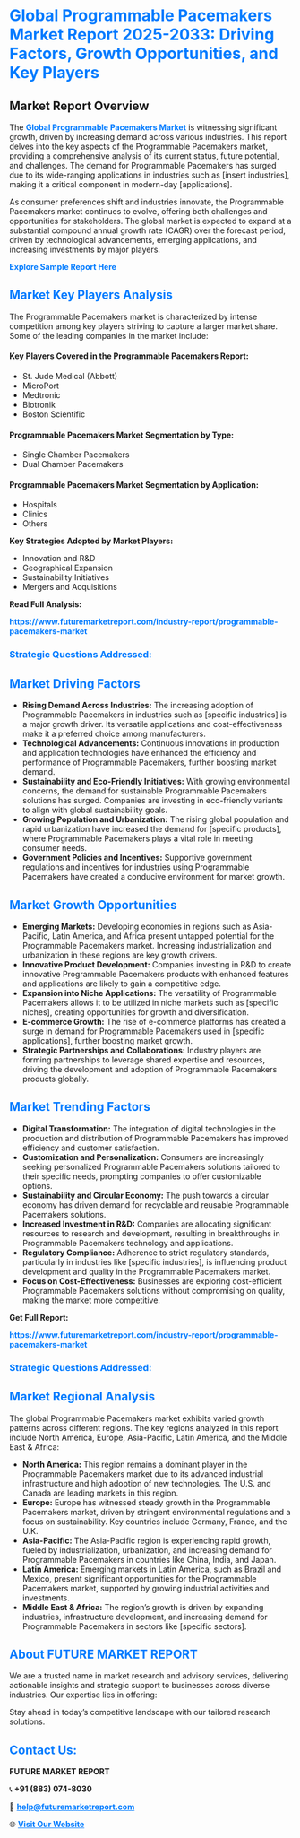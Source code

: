 <h1 style="color: #007BFF;">Global Programmable Pacemakers Market Report 2025-2033: Driving Factors, Growth Opportunities, and Key Players</h1>

<section id="overview">
<h2>Market Report Overview</h2>
<p>The <a href="https://www.futuremarketreport.com/industry-report/programmable-pacemakers-market" style="color: #007BFF; text-decoration: none;"><strong>Global Programmable Pacemakers Market</strong></a> is witnessing significant growth, driven by increasing demand across various industries. This report delves into the key aspects of the Programmable Pacemakers market, providing a comprehensive analysis of its current status, future potential, and challenges. The demand for Programmable Pacemakers has surged due to its wide-ranging applications in industries such as [insert industries], making it a critical component in modern-day [applications].</p>
<p>As consumer preferences shift and industries innovate, the Programmable Pacemakers market continues to evolve, offering both challenges and opportunities for stakeholders. The global market is expected to expand at a substantial compound annual growth rate (CAGR) over the forecast period, driven by technological advancements, emerging applications, and increasing investments by major players.</p>
</section>

<section id="overview">
<p><a href="https://www.futuremarketreport.com/request-sample/reportId=77527" style="color: #007BFF; text-decoration: none;"><strong>Explore Sample Report Here</strong></a></p>
</section>

<section id="key-players">
<h2 style="color: #007BFF;">Market Key Players Analysis</h2>
<p>The Programmable Pacemakers market is characterized by intense competition among key players striving to capture a larger market share. Some of the leading companies in the market include:</p>
<h4>Key Players Covered in the Programmable Pacemakers Report:</h4>
<ul><li>St. Jude Medical (Abbott)</li><li>MicroPort</li><li>Medtronic</li><li>Biotronik</li><li>Boston Scientific</li></ul>
<h4>Programmable Pacemakers Market Segmentation by Type:</h4>
<ul><li>Single Chamber Pacemakers</li><li>Dual Chamber Pacemakers</li></ul>

<h4>Programmable Pacemakers Market Segmentation by Application:</h4>
<ul><li>Hospitals</li><li>Clinics</li><li>Others</li></ul>
<p><strong>Key Strategies Adopted by Market Players:</strong></p>
<ul>
<li>Innovation and R&D</li>
<li>Geographical Expansion</li>
<li>Sustainability Initiatives</li>
<li>Mergers and Acquisitions</li>
</ul>
</section>

<section>
<p><strong>Read Full Analysis: </strong></p><a href="https://www.futuremarketreport.com/industry-report/programmable-pacemakers-market" style="color: #007BFF; text-decoration: none;"><strong>https://www.futuremarketreport.com/industry-report/programmable-pacemakers-market</strong></a>
<h3 style="color: #007BFF;">Strategic Questions Addressed:</h3>
</section>

<section id="driving-factors">
<h2 style="color: #007BFF;">Market Driving Factors</h2>
<ul>
<li><strong>Rising Demand Across Industries:</strong> The increasing adoption of Programmable Pacemakers in industries such as [specific industries] is a major growth driver. Its versatile applications and cost-effectiveness make it a preferred choice among manufacturers.</li>
<li><strong>Technological Advancements:</strong> Continuous innovations in production and application technologies have enhanced the efficiency and performance of Programmable Pacemakers, further boosting market demand.</li>
<li><strong>Sustainability and Eco-Friendly Initiatives:</strong> With growing environmental concerns, the demand for sustainable Programmable Pacemakers solutions has surged. Companies are investing in eco-friendly variants to align with global sustainability goals.</li>
<li><strong>Growing Population and Urbanization:</strong> The rising global population and rapid urbanization have increased the demand for [specific products], where Programmable Pacemakers plays a vital role in meeting consumer needs.</li>
<li><strong>Government Policies and Incentives:</strong> Supportive government regulations and incentives for industries using Programmable Pacemakers have created a conducive environment for market growth.</li>
</ul>
</section>

<section id="growth-opportunities">
<h2 style="color: #007BFF;">Market Growth Opportunities</h2>
<ul>
<li><strong>Emerging Markets:</strong> Developing economies in regions such as Asia-Pacific, Latin America, and Africa present untapped potential for the Programmable Pacemakers market. Increasing industrialization and urbanization in these regions are key growth drivers.</li>
<li><strong>Innovative Product Development:</strong> Companies investing in R&D to create innovative Programmable Pacemakers products with enhanced features and applications are likely to gain a competitive edge.</li>
<li><strong>Expansion into Niche Applications:</strong> The versatility of Programmable Pacemakers allows it to be utilized in niche markets such as [specific niches], creating opportunities for growth and diversification.</li>
<li><strong>E-commerce Growth:</strong> The rise of e-commerce platforms has created a surge in demand for Programmable Pacemakers used in [specific applications], further boosting market growth.</li>
<li><strong>Strategic Partnerships and Collaborations:</strong> Industry players are forming partnerships to leverage shared expertise and resources, driving the development and adoption of Programmable Pacemakers products globally.</li>
</ul>
</section>

<section id="trending-factors">
<h2 style="color: #007BFF;">Market Trending Factors</h2>
<ul>
<li><strong>Digital Transformation:</strong> The integration of digital technologies in the production and distribution of Programmable Pacemakers has improved efficiency and customer satisfaction.</li>
<li><strong>Customization and Personalization:</strong> Consumers are increasingly seeking personalized Programmable Pacemakers solutions tailored to their specific needs, prompting companies to offer customizable options.</li>
<li><strong>Sustainability and Circular Economy:</strong> The push towards a circular economy has driven demand for recyclable and reusable Programmable Pacemakers solutions.</li>
<li><strong>Increased Investment in R&D:</strong> Companies are allocating significant resources to research and development, resulting in breakthroughs in Programmable Pacemakers technology and applications.</li>
<li><strong>Regulatory Compliance:</strong> Adherence to strict regulatory standards, particularly in industries like [specific industries], is influencing product development and quality in the Programmable Pacemakers market.</li>
<li><strong>Focus on Cost-Effectiveness:</strong> Businesses are exploring cost-efficient Programmable Pacemakers solutions without compromising on quality, making the market more competitive.</li>
</ul>
</section>

<section>
<p><strong>Get Full Report: </strong></p><a href="https://www.futuremarketreport.com/industry-report/programmable-pacemakers-market" style="color: #007BFF; text-decoration: none;"><strong>https://www.futuremarketreport.com/industry-report/programmable-pacemakers-market</strong></a>
<h3 style="color: #007BFF;">Strategic Questions Addressed:</h3>
</section>


<section id="regional-analysis">
<h2 style="color: #007BFF;">Market Regional Analysis</h2>
<p>The global Programmable Pacemakers market exhibits varied growth patterns across different regions. The key regions analyzed in this report include North America, Europe, Asia-Pacific, Latin America, and the Middle East & Africa:</p>
<ul>
<li><strong>North America:</strong> This region remains a dominant player in the Programmable Pacemakers market due to its advanced industrial infrastructure and high adoption of new technologies. The U.S. and Canada are leading markets in this region.</li>
<li><strong>Europe:</strong> Europe has witnessed steady growth in the Programmable Pacemakers market, driven by stringent environmental regulations and a focus on sustainability. Key countries include Germany, France, and the U.K.</li>
<li><strong>Asia-Pacific:</strong> The Asia-Pacific region is experiencing rapid growth, fueled by industrialization, urbanization, and increasing demand for Programmable Pacemakers in countries like China, India, and Japan.</li>
<li><strong>Latin America:</strong> Emerging markets in Latin America, such as Brazil and Mexico, present significant opportunities for the Programmable Pacemakers market, supported by growing industrial activities and investments.</li>
<li><strong>Middle East & Africa:</strong> The region’s growth is driven by expanding industries, infrastructure development, and increasing demand for Programmable Pacemakers in sectors like [specific sectors].</li>
</ul>
</section>

<footer>
<h2 style="color: #007BFF;">About FUTURE MARKET REPORT</h2>
<p>We are a trusted name in market research and advisory services, delivering actionable insights and strategic support to businesses across diverse industries. Our expertise lies in offering:</p>

<p>Stay ahead in today’s competitive landscape with our tailored research solutions.</p>

<h2 style="color: #007BFF;">Contact Us:</h2>
<p><strong>FUTURE MARKET REPORT</strong></p>
<p>📞 <strong>+91 (883) 074-8030</strong></p>
<p>📧 <strong><a href="mailto:help@futuremarketreport.com" style="color: #007BFF;">help@futuremarketreport.com</a></strong></p>
<p>🌐 <strong><a href="https://www.futuremarketreport.com/" style="color: #007BFF;">Visit Our Website</a></strong></p>
</footer>